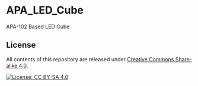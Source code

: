 # APA_LED_Cube
APA-102 Based LED Cube


License
-------------------

All contents of this repository are released under [Creative Commons Share-alike 4.0](http://creativecommons.org/licenses/by-sa/4.0/).

[![License: CC BY-SA 4.0](https://licensebuttons.net/l/by-sa/4.0/80x15.png)](https://creativecommons.org/licenses/by-sa/4.0/)

